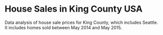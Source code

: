 # House Sales in King County USA 
Data analysis of house sale prices for King County, which includes Seattle. It includes homes sold between May 2014 and May 2015.
